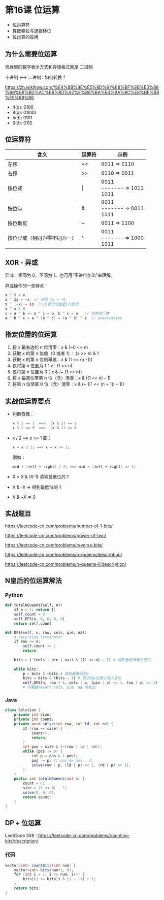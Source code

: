 # 第16课 位运算

- 位运算符
- 算数移位与逻辑移位 
- 位运算的应用 



## 为什么需要位运算

机器里的数字表示方式和存储格式就是 二进制

十进制 <—> 二进制 : 如何转换？

https://zh.wikihow.com/%E4%BB%8E%E5%8D%81%E8%BF%9B%E5%88%B6%E8%BD%AC%E6%8D%A2%E%B8%BA%E4%BA%8C%E8%BF%9B%E5%88%B6

- 4(d): 0100
- 8(d): 01000
- 5(d): 0101
- 6(d): 0110



## 位运算符

| 含义                         | 运算符 | 示例                              |
| ---------------------------- | ------ | --------------------------------- |
| 左移                         | <<     | 0011 => 0110                      |
| 右移                         | >>     | 0110 => 0011                      |
| 按位或                       | \|     | 0011<br/>------- => 1011<br/>1011 |
| 按位与                       | &      | 0011<br/>------- => 0011<br/>1011 |
| 按位取反                     | ~      | 0011 => 1100                      |
| 按位异或（相同为零不同为一） | ^      | 0011<br/>------- => 1000<br/>1011 |



## XOR - 异或

异或：相同为 0，不同为 1。也可用“不进位加法”来理解。

异或操作的一些特点：

```java
x ^ 0 = x
x ^ 1s = ~x  // 注意 1s = ~0
x ^ (~x) = 1s  //1s表示的是全1的意思
x ^ x = 0
c = a ^ b => a ^ c = b, b ^ c = a   // 交换两个数
a ^ b ^ c = a ^ (b ^ c) = (a ^ b) ^ c  // associative
```



## 指定位置的位运算

1. 将 x 最右边的 n 位清零：x & (~0 << n)
2. 获取 x 的第 n 位值（0 或者 1）： (x >> n) & 1
3. 获取 x 的第 n 位的幂值：x & (1 << (n -1))
4. 仅将第 n 位置为 1：x | (1 << n)
5. 仅将第 n 位置为 0：x & (~ (1 << n))
6. 将 x 最高位至第 n 位（含）清零：x & ((1 << n) - 1)
7. 将第 n 位至第 0 位（含）清零：x & (~ ((1 << (n + 1)) - 1))



## 实战位运算要点

- 判断奇偶：

  ```java
  x % 2 == 1  ==>  (x & 1) == 1
  x % 2 == 0  ==>  (x & 1) == 0
  ```

- x / 2 ==>  x >> 1  即： 

  ```java
  x = x / 2; ==> x = x >> 1;
  ```

  例如：

  ```java
  mid = (left + right) / 2; ==> mid = (left + right) >> 1;
  ```

- X = X & (X-1)  清零最低位的 1

- X & -X => 得到最低位的 1

- X & ~X => 0



## 实战题目

https://leetcode-cn.com/problems/number-of-1-bits/

 https://leetcode-cn.com/problems/power-of-two/

https://leetcode-cn.com/problems/reverse-bits/

https://leetcode-cn.com/problems/n-queens/description/

https://leetcode-cn.com/problems/n-queens-ii/description/



## N皇后的位运算解法

### Python

```python
def totalNQueens(self, n):
    if n < 1: return []
    self.count = 0
    self.DFS(n, 0, 0, 0, 0)
    return self.count

def DFS(self, n, row, cols, pie, na):
    # recursion terminator
    if row >= n:
    	self.count += 1
    	return
    
    bits = (~(cols | pie | na)) & ((1 << n) — 1) # 得到当前所有的空位
    
    while bits:
        p = bits & —bits # 取到最低位的1
        bits = bits & (bits — 1) # 表示在p位置上放⼊皇后
        self.DFS(n, row + 1, cols | p, (pie | p) << 1, (na | p) >> 1)
        # 不需要revert cols, pie, na 的状态
```

### Java

```java
class Solution {
    private int size;
    private int count;
    private void solve(int row, int ld, int rd) {
        if (row == size) {
            count++;
            return;
    	}
    	int pos = size & (~(row | ld | rd));
    	while (pos != 0) {
    		int p = pos & (-pos);
    		pos -= p; // pos &= pos - 1;
    		solve(row | p, (ld | p) << 1, (rd | p) >> 1);
        }
    }
    public int totalNQueens(int n) {
        count = 0;
        size = (1 << n) - 1;
        solve(0, 0, 0);
        return count;
    }
}
```



## DP + 位运算

LeetCode 338：https://leetcode-cn.com/problems/counting-bits/description/

### 代码

```java
vector<int> countBits(int num) {
    vector<int> bits(num+1, 0);
    for (int i = 1; i <= num; i++) {
    	bits[i] += bits[i & (i — 1)] + 1;
    }
    return bits;
}
```

